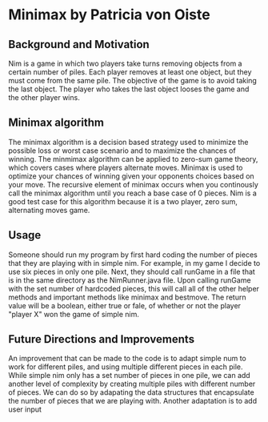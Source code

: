 # Minimax by Patricia von Oiste

## Background and Motivation
Nim is a game in which two players take turns removing objects from a certain number of piles. Each player removes at least one object, but they must come from the same pile. The objective of the game is to avoid taking the last object. The player who takes the last object looses the game and the other player wins. 

## Minimax algorithm
The minimax algorithm is a decision based strategy used to minimize the possible loss or worst case scenario and to maximize the chances of winning. The minmimax algorithm can be applied to zero-sum game theory, which covers cases where players alternate moves. Minimax is used to optimize your chances of winning given your opponents choices based on your move. The recursive element of minimax occurs when you continously call the minimax algorithm until you reach a base case of 0 pieces. Nim is a good test case for this algorithm because it is a two player, zero sum, alternating moves game.

## Usage
Someone should run my program by first hard coding the number of pieces that they are playing with in simple nim. For example, in my game I decide to use six pieces in only one pile. Next, they should call runGame in a file that is in the same directory as the NimRunner.java file. Upon calling runGame with the set number of hardcoded pieces, this will call all of the other helper methods and important methods like minimax and bestmove. The return value will be a boolean, either true or fale, of whether or not the player "player X" won the game of simple nim.

## Future Directions and Improvements
An improvement that can be made to the code is to adapt simple num to work for different piles, and using multiple different pieces in each pile. While simple nim only has a set number of pieces in one pile, we can add another level of complexity by creating multiple piles with different number of pieces. We can do so by adapating the data structures that encapsulate the number of pieces that we are playing with. Another adaptation is to add user input 
 